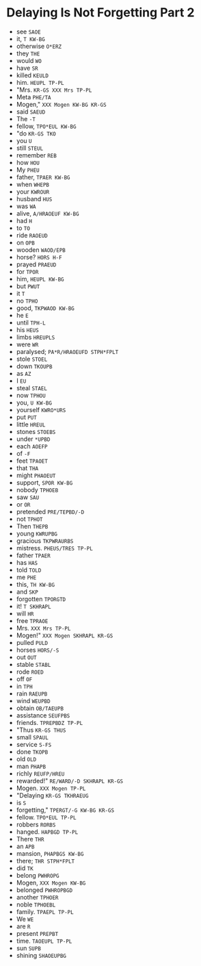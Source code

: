 # Delaying Is Not Forgetting Part 2

* see `SAOE`
* it, `T KW-BG`
* otherwise `O*ERZ`
* they `THE`
* would `WO`
* have `SR`
* killed `KEULD`
* him. `HEUPL TP-PL`
* "Mrs. `KR-GS XXX Mrs TP-PL`
* Meta `PHE/TA`
* Mogen," `XXX Mogen KW-BG KR-GS`
* said `SAEUD`
* The `-T`
* fellow, `TPO*EUL KW-BG`
* "do `KR-GS TKO`
* you `U`
* still `STEUL`
* remember `REB`
* how `HOU`
* My `PHEU`
* father, `TPAER KW-BG`
* when `WHEPB`
* your `KWROUR`
* husband `HUS`
* was `WA`
* alive, `A/HRAOEUF KW-BG`
* had `H`
* to `TO`
* ride `RAOEUD`
* on `OPB`
* wooden `WAOD/EPB`
* horse? `HORS H-F`
* prayed `PRAEUD`
* for `TPOR`
* him, `HEUPL KW-BG`
* but `PWUT`
* it `T`
* no `TPHO`
* good, `TKPWAOD KW-BG`
* he `E`
* until `TPH-L`
* his `HEUS`
* limbs `HREUPLS`
* were `WR`
* paralysed; `PA*R/HRAOEUFD STPH*FPLT`
* stole `STOEL`
* down `TKOUPB`
* as `AZ`
* I `EU`
* steal `STAEL`
* now `TPHOU`
* you, `U KW-BG`
* yourself `KWRO*URS`
* put `PUT`
* little `HREUL`
* stones `STOEBS`
* under `*UPBD`
* each `AOEFP`
* of `-F`
* feet `TPAOET`
* that `THA`
* might `PHAOEUT`
* support, `SPOR KW-BG`
* nobody `TPHOEB`
* saw `SAU`
* or `OR`
* pretended `PRE/TEPBD/-D`
* not `TPHOT`
* Then `THEPB`
* young `KWRUPBG`
* gracious `TKPWRAURBS`
* mistress. `PHEUS/TRES TP-PL`
* father `TPAER`
* has `HAS`
* told `TOLD`
* me `PHE`
* this, `TH KW-BG`
* and `SKP`
* forgotten `TPORGTD`
* it! `T SKHRAPL`
* will `HR`
* free `TPRAOE`
* Mrs. `XXX Mrs TP-PL`
* Mogen!" `XXX Mogen SKHRAPL KR-GS`
* pulled `PULD`
* horses `HORS/-S`
* out `OUT`
* stable `STABL`
* rode `ROED`
* off `OF`
* in `TPH`
* rain `RAEUPB`
* wind `WEUPBD`
* obtain `OB/TAEUPB`
* assistance `SEUFPBS`
* friends. `TPREPBDZ TP-PL`
* "Thus `KR-GS THUS`
* small `SPAUL`
* service `S-FS`
* done `TKOPB`
* old `OLD`
* man `PHAPB`
* richly `REUFP/HREU`
* rewarded!" `RE/WARD/-D SKHRAPL KR-GS`
* Mogen. `XXX Mogen TP-PL`
* "Delaying `KR-GS TKHRAEUG`
* is `S`
* forgetting," `TPERGT/-G KW-BG KR-GS`
* fellow. `TPO*EUL TP-PL`
* robbers `RORBS`
* hanged. `HAPBGD TP-PL`
* There `THR`
* an `APB`
* mansion, `PHAPBGS KW-BG`
* there; `THR STPH*FPLT`
* did `TK`
* belong `PWHROPG`
* Mogen, `XXX Mogen KW-BG`
* belonged `PWHROPBGD`
* another `TPHOER`
* noble `TPHOEBL`
* family. `TPAEPL TP-PL`
* We `WE`
* are `R`
* present `PREPBT`
* time. `TAOEUPL TP-PL`
* sun `SUPB`
* shining `SHAOEUPBG`
